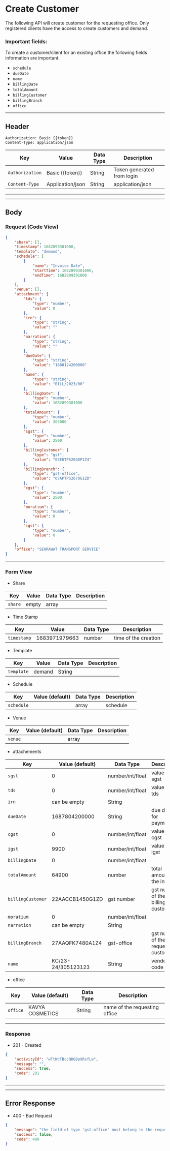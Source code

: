 # Create Customer

The following API will create customer for the requesting office. Only registered clients have the access to create customers and demand. 
### Important fields:
To create a customer/client for an existing office the following fields information are important.
- `schedule`
- `dueDate`
- `name`
- `billingDate`
- `totalAmount`
- `billingCustomer`
- `billingBranch`
- `office`


----
## Header
```
Authorization: Basic {{token}}
Content-Type: application/json
  ```
| Key | Value | Data Type | Description |
| ----------- | ----------- | ------------| ----------- |
| `Authorization` | Basic {{token}} | String | Token generated from login |
|`Content-Type `| Application/json | String | application/json |

----
----
## Body

### Request (Code View)
```json
{
    "share": [],
    "timestamp": 1682899381000,
    "template": "demand",
    "schedule": [
        {
            "name": "Invoice Date",
            "startTime": 1682899381000,
            "endTime": 1682899391000
        }
    ],
    "venue": [],
    "attachment": {
        "tds": {
            "type": "number",
            "value": 0
        },
        "irn": {
            "type": "string",
            "value": ""
        },
        "narration": {
            "type": "string",
            "value": ""
        },
        "dueDate": {
            "type": "string",
            "value": "1688124200000"
        },
        "name": {
            "type": "string",
            "value": "BILL/2023/06"
        },
        "billingDate": {
            "type": "number",
            "value": 1682899381000
        },
        "totalAmount": {
            "type": "number",
            "value": 205000
        },
        "sgst": {
            "type": "number",
            "value": 2500
        },
        "billingCustomer": {
            "type": "gst",
            "value": "03EOTPS2048P1Z4"
        },
        "billingBranch": {
            "type": "gst-office",
            "value": "07APTPS2670G1ZD"
        },
        "cgst": {
            "type": "number",
            "value": 2500
        },
        "moratium": {
            "type": "number",
            "value": 0
        },
        "igst": {
            "type": "number",
            "value": 0
        }
    },
    "office": "SEHRAWAT TRANSPORT SERVICE"
}
```
-------

### Form View
- Share

| Key | Value | Data Type | Description |
| ----------- | ----------- | ------------| ----------- |
|`share` | empty | array | |

- Time Stamp

| Key | Value | Data Type | Description |
| ----------- | ----------- | ------------| ----------- |
|`timestamp` | 1683971979663 | number | time of the creation |

- Template

| Key | Value | Data Type | Description |
| ----------- | ----------- | ------------| ----------- |
|`template` | demand | String |  |

<!-- - Venue

| Key | Value (default) | Data Type | Description |
| ----------- | ----------- | ------------| ----------- |
|`venueDescriptor` | Customer Office | String | |
| `geopoint` | | | |
| `location` | | String | Location of the customer office |
| `address` | | String | Address of the customer office | -->


- Schedule

| Key | Value (default) | Data Type | Description |
| ----------- | ----------- | ------------| ----------- |
|`schedule` |  | array | schedule  |

- Venue 

| Key | Value (default) | Data Type | Description |
| ----------- | ----------- | ------------| ----------- |
|`venue` |  | array |   |

<!-- 

- share

| Key | Value (default) | Data Type | Description |
| ----------- | ----------- | ------------| ----------- |
|`share` | can be empty | array |   |


- template

| Key | Value (default) | Data Type | Description |
| ----------- | ----------- | ------------| ----------- |
|`template` | customer | string |   | -->


- attachements

| Key | Value (default) | Data Type | Description |
| ----------- | ----------- | ------------| ----------- |
| `sgst` | 0 | number/int/float | value of the sgst |
| `tds` | 0 | number/int/float | value of the tds |
| `irn` | can be empty | String |  |
| `dueDate` | 1687804200000 | String | due date for payment |
| `cgst` | 0 | number/int/float | value of the cgst |
| `igst` | 9900 | number/int/float | value of the igst |
| `billingDate` | 0 | number/int/float | |
| `totalAmount` | 64900 | number | total amount on the invoice |
| `billingCustomer` | 22AACCB1450G1ZD | gst number | gst number of the billing customer |
| `moratium` | 0 | number/int/float |  |
| `narration` | can be empty | String | |
| `billingBranch` | 27AAQFK7480A1Z4 | gst-office | gst number of the requesting customer |
| `name` | KC/23-24/305123123 | String | vendor code |

- office

| Key | Value (default) | Data Type | Description |
| ----------- | ----------- | ------------| ----------- |
|`office` | KAVYA COSMETICS | String | name of the requesting office  |

------

### Response
- 201 - Created 
```json 
{
    "activityId": "wTtWcTBccQDQ8pXRsfLw",
    "message": "",
    "success": true,
    "code": 201
}
```

----
----


## Error Response
- 400 - Bad Request
```json
{
    "message": "the field of type 'gst-office' must belong to the requesting office only",
    "success": false,
    "code": 400
}
```


